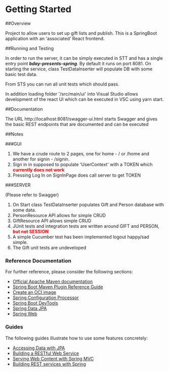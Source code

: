 # Getting Started

##Overview

Project to allow users to set up gift lists and publish. This is a SpringBoot application 
with an 'associated' React frontend.

##Running and Testing

In order to run the server, it can be simply executed in STT and has a single entry 
point ___bday-presents-spring___. By default it runs on port 8081. On starting the 
service, class TestDataInserter will populate DB with some basic test data.

From STS you can run all unit tests which should pass.

In addition loading folder '/src/main/ui' into Visual Studio allows development of 
the react UI which can be executed in VSC using yarn start. 

##Documentation

The URL http://localhost:8081/swagger-ui.html starts Swagger and gives the basic REST 
endpoints that are documented and can be executed


##Notes

###GUI

   1. We have a crude route to 2 pages, one for home - / or /home and
     another for signin - /signin.
   2. Sign in in supposed to populate 'UserContext' with a TOKEN which <span style="color:red">**currently does 
      not work**</span>
   3. Pressing Log In on SignInPage does call server to get TOKEN

###SERVER

(Please refer to Swagger)

   1. On Start class TestDataInserter populates Gift and Person database with some 
      data.
   1. PersonResource API allows for simple CRUD
   1. GiftResource API allows simple CRUD
   1. JUnit tests and integration tests are written around GIFT and PERSON, <span style="color:red">**but not 
      SESSION**</span>
   1. A simple Cucumber test has been implemented logout happy/sad simple.
   1. The Gift unit tests are undeveloped

### Reference Documentation
For further reference, please consider the following sections:

* [Official Apache Maven documentation](https://maven.apache.org/guides/index.html)
* [Spring Boot Maven Plugin Reference Guide](https://docs.spring.io/spring-boot/docs/2.6.4/maven-plugin/reference/html/)
* [Create an OCI image](https://docs.spring.io/spring-boot/docs/2.6.4/maven-plugin/reference/html/#build-image)
* [Spring Configuration Processor](https://docs.spring.io/spring-boot/docs/2.6.4/reference/htmlsingle/#configuration-metadata-annotation-processor)
* [Spring Boot DevTools](https://docs.spring.io/spring-boot/docs/2.6.4/reference/htmlsingle/#using-boot-devtools)
* [Spring Data JPA](https://docs.spring.io/spring-boot/docs/2.6.4/reference/htmlsingle/#boot-features-jpa-and-spring-data)
* [Spring Web](https://docs.spring.io/spring-boot/docs/2.6.4/reference/htmlsingle/#boot-features-developing-web-applications)

### Guides
The following guides illustrate how to use some features concretely:

* [Accessing Data with JPA](https://spring.io/guides/gs/accessing-data-jpa/)
* [Building a RESTful Web Service](https://spring.io/guides/gs/rest-service/)
* [Serving Web Content with Spring MVC](https://spring.io/guides/gs/serving-web-content/)
* [Building REST services with Spring](https://spring.io/guides/tutorials/bookmarks/)

